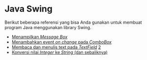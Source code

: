 # Java Swing

Berikut beberapa referensi yang bisa Anda gunakan untuk membuat program Java menggunakan library Swing.

* [Menampilkan _Message Box_](https://www.javatpoint.com/java-joptionpane)
* [Menambahkan event _on change_ pada _ComboBox_](http://www.java2s.com/Tutorial/Java/0240__Swing/ListeningforChangestotheSelectedIteminaJComboBoxComponent.htm)
* [Membaca dan menulis text pada _TextField_](https://www.codejava.net/java-se/swing/jtextfield-basic-tutorial-and-examples) [2](https://rizkypratama.id/blog/2019/07/25/cara-menggunakan-gettext-dan-settext-pada-pemrograman-java-gui/)
* [Konversi nilai _Integer_ ke _String_ (dan sebaliknya)](https://www.freecodecamp.org/news/java-string-to-int-how-to-convert-a-string-to-an-integer/)